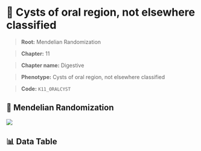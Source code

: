 # 🧪 Cysts of oral region, not elsewhere classified

> **Root:** Mendelian Randomization

> **Chapter:** 11  

> **Chapter name:** Digestive

> **Phenotype:** Cysts of oral region, not elsewhere classified  

> **Code:** `K11_ORALCYST`

## 🧬 Mendelian Randomization  

<img src="/MR/Figures/Forward/K11_ORALCYST.png"/>

## 📊 Data Table

<CsvTableMRF src="/MR/Data/Forward/K11_ORALCYST.csv"/>
